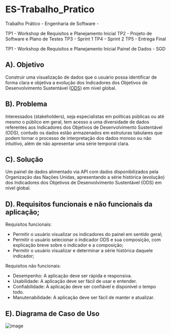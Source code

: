 # ES-Trabalho_Pratico

Trabalho Prático - Engenharia de Software -

TP1 - Workshop de Requisitos e Planejamento Inicial
TP2 - Projeto de Software e Plano de Testes
TP3 - Sprint 1
TP4 - Sprint 2
TP5 - Entrega Final

TP1 - Workshop de Requisitos e Planejamento Inicial
Painel de Dados - SGD

## A). Objetivo
Construir uma visualização de dados que o usuário possa identificar de forma clara e objetiva a evolução dos Indicadores dos Objetivos de Desenvolvimento Sustentável ([ODS](https://brasil.un.org/pt-br/sdgs)) em nível global.

## B). Problema
Interessados (stakeholders), seja especialistas em políticas públicas ou até mesmo o público em geral, tem acesso a uma diversidade de dados referentes aos Indicadores dos Objetivos de Desenvolvimento Sustentável (ODS), contudo os dados estão armazenados em estruturas tabulares que podem tornar o processo de interpretação dos dados moroso ou não intuitivo, além de não apresentar uma série temporal clara. 

## C). Solução
Um painel de dados alimentado via API com dados disponibilizados pela Organização das Nações Unidas, apresentando a série histórica (evolução) dos Indicadores dos Objetivos de Desenvolvimento Sustentável (ODS) em nível global.

## D). Requisitos funcionais e não funcionais da aplicação; 

Requisitos funcionais:
- Permitir o usuário visualizar os indicadores do painel em sentido geral;
- Permitir o usuário selecionar o indicador ODS e sua composição, com explicação breve sobre o indicador e a composição;
- Permitir o usuário visualizar e determinar a série histórica daquele indicador;

Requisitos não funcionais:
- Desempenho: A aplicação deve ser rápida e responsiva.
- Usabilidade: A aplicação deve ser fácil de usar e entender.
- Confiabilidade: A aplicação deve ser confiável e disponível o tempo todo.
- Manutenabilidade: A aplicação deve ser fácil de manter e atualizar.

## E). Diagrama de Caso de Uso
![image](https://github.com/MeloRPN/ES-Trabalho_Pratico/assets/102264026/0b95277b-3848-496e-a022-4d4179a7d63b)



